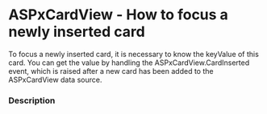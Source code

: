 # ASPxCardView - How to focus a newly inserted card


To focus a newly inserted card, it is necessary to know the keyValue of this card. You can get the value by handling the ASPxCardView.CardInserted event, which is raised after a new card has been added to the ASPxCardView data source.


<h3>Description</h3>

&nbsp;

<br/>



